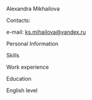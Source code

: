 Alexandra Mikhailova

Contacts: 

e-mail:  ks.mihailova@yandex.ru

Personal Information

Skills

Work experience

Education

English level
